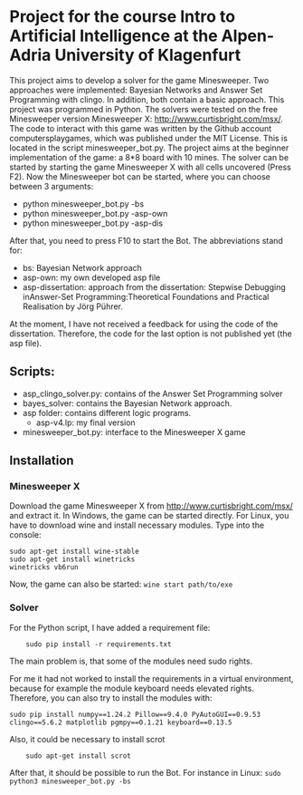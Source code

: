 # Project for the course Intro to Artificial Intelligence at the Alpen-Adria University of Klagenfurt

This project aims to develop a solver for the game Minesweeper. 
Two approaches were implemented: Bayesian Networks and Answer Set Programming with clingo. In addition, both contain a basic approach. This project was programmed in Python.
The solvers were tested on the free Minesweeper version Minesweeper X: http://www.curtisbright.com/msx/. 
The code to interact with this game was written by the Github account computersplaygames, which was published under the MIT License. This is located in the script minesweeper_bot.py.
The project aims at the beginner implementation of the game: a 8*8 board with 10 mines.
The solver can be started by starting the game Minesweeper X with all cells uncovered (Press F2).
Now the Minesweeper bot can be started, where you can choose between 3 arguments:

- python minesweeper_bot.py -bs
- python minesweeper_bot.py -asp-own
- python minesweeper_bot.py -asp-dis

After that, you need to press F10 to start the Bot. The abbreviations stand for:
- bs: Bayesian Network approach
- asp-own: my own developed asp file
- asp-dissertation: approach from the dissertation: Stepwise Debugging inAnswer-Set Programming:Theoretical Foundations and Practical Realisation by Jörg Pührer.

At the moment, I have not received a feedback for using the code of the dissertation. Therefore, the code for the last option is not published yet (the asp file).

## Scripts:

- asp_clingo_solver.py: contains of the Answer Set Programming solver
- bayes_solver: contains the Bayesian Network approach.
- asp folder: contains different logic programs. 
    - asp-v4.lp: my final version
- minesweeper_bot.py: interface to the Minesweeper X game

## Installation
### Minesweeper X
Download the game Minesweeper X from http://www.curtisbright.com/msx/ and extract it. In Windows, the game can be started directly.
For Linux, you have to download wine and install necessary modules. Type into the console:
```
sudo apt-get install wine-stable
sudo apt-get install winetricks
winetricks vb6run
```
Now, the game can also be started: 
```wine start path/to/exe```

### Solver

For the Python script, I have added a requirement file:
```
    sudo pip install -r requirements.txt
```
The main problem is, that some of the modules need sudo rights. 

For me it had not worked to install the requirements in a virtual environment, because for example the module keyboard needs elevated rights. 
Therefore, you can also try to install the modules with:
```
sudo pip install numpy==1.24.2 Pillow==9.4.0 PyAutoGUI==0.9.53 clingo==5.6.2 matplotlib pgmpy==0.1.21 keyboard==0.13.5
```
Also, it could be necessary to install scrot
```
    sudo apt-get install scrot
```
After that, it should be possible to run the Bot. For instance in Linux: 
```sudo python3 minesweeper_bot.py -bs```
